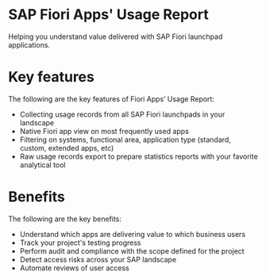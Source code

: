 # SAP Fiori Apps' Usage Report
Helping you understand value delivered with SAP Fiori launchpad applications.

# Key features
The following are the key features of Fiori Apps’ Usage Report:

-   Collecting usage records from all SAP Fiori launchpads in your landscape
-   Native Fiori app view on most frequently used apps
-   Filtering on systems, functional area, application type (standard, custom, extended apps, etc)
-   Raw usage records export to prepare statistics reports with your favorite analytical tool

# Benefits
The following are the key benefits:

-   Understand which apps are delivering value to which business users
-   Track your project's testing progress
-   Perform audit and compliance with the scope defined for the project
-   Detect access risks across your SAP landscape
-   Automate reviews of user access